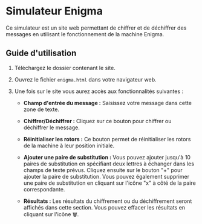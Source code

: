 # Simulateur Enigma

Ce simulateur est un site web permettant de chiffrer et de déchiffrer des messages en utilisant le fonctionnement de la machine Enigma.

## Guide d'utilisation

1. Téléchargez le dossier contenant le site.

2. Ouvrez le fichier `enigma.html` dans votre navigateur web.

3. Une fois sur le site vous aurez accès aux fonctionnalités suivantes :

   - **Champ d'entrée du message :** Saisissez votre message dans cette zone de texte.
   
   - **Chiffrer/Déchiffrer :** Cliquez sur ce bouton pour chiffrer ou déchiffrer le message.
   
   - **Réinitialiser les rotors :** Ce bouton permet de réinitialiser les rotors de la machine à leur position initiale.
   
   - **Ajouter une paire de substitution :** Vous pouvez ajouter jusqu'à 10 paires de substitution en spécifiant deux lettres à échanger dans les champs de texte prévus. Cliquez ensuite sur le bouton "+" pour ajouter la paire de substitution. Vous pouvez également supprimer une paire de substitution en cliquant sur l'icône "x" à côté de la paire correspondante.
   
   - **Résultats :** Les résultats du chiffrement ou du déchiffrement seront affichés dans cette section. Vous pouvez effacer les résultats en cliquant sur l'icône &#128465;.